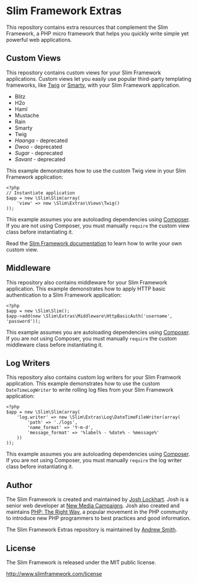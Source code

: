 # Slim Framework Extras

This repository contains extra resources that complement the Slim Framework, a PHP micro framework that helps
you quickly write simple yet powerful web applications.

## Custom Views

This repository contains custom views for your Slim Framework applications. Custom views let you easily
use popular third-party templating frameworks, like [Twig](http://twig.sensiolabs.org/) or
[Smarty](http://www.smarty.net/), with your Slim Framework application.

* Blitz
* H2o
* Haml
* Mustache
* Rain
* Smarty
* Twig
* _Haanga_ - deprecated
* _Dwoo_ - deprecated
* _Sugar_ - deprecated
* _Savant_ - deprecated

This example demonstrates how to use the custom Twig view in your Slim Framework application:

    <?php
    // Instantiate application
    $app = new \Slim\Slim(array(
        'view' => new \Slim\Extras\Views\Twig()
    ));

This example assumes you are autoloading dependencies using [Composer](http://getcomposer.org/). If you are not
using Composer, you must manually `require` the custom view class before instantiating it.

Read the [Slim Framework documentation](http://docs.slimframework.com/pages/view-custom/) to learn how to write
your own custom view.

## Middleware

This repository also contains middleware for your Slim Framework application. This
example demonstrates how to apply HTTP basic authentication to a Slim Framework application:

    <?php
    $app = new \Slim\Slim();
    $app->add(new \Slim\Extras\Middleware\HttpBasicAuth('username', 'password'));

This example assumes you are autoloading dependencies using [Composer](http://getcomposer.org/). If you are not
using Composer, you must manually `require` the custom middleware class before instantiating it.

## Log Writers

This repository also contains custom log writers for your Slim Framwork application. This example
demonstrates how to use the custom `DateTimeLogWriter` to write rolling log files from your Slim Framework application:

    <?php
    $app = new \Slim\Slim(array(
        'log.writer' => new \Slim\Extras\Log\DateTimeFileWriter(array(
            'path' => './logs',
            'name_format' => 'Y-m-d',
            'message_format' => '%label% - %date% - %message%'
        ))
    ));

This example assumes you are autoloading dependencies using [Composer](http://getcomposer.org/). If you are not
using Composer, you must manually `require` the log writer class before instantiating it.

## Author

The Slim Framework is created and maintained by [Josh Lockhart](https://www.joshlockhart.com). Josh is a senior
web developer at [New Media Campaigns](http://www.newmediacampaigns.com/). Josh also created and maintains
[PHP: The Right Way](http://www.phptherightway.com/), a popular movement in the PHP community to introduce new
PHP programmers to best practices and good information.

The Slim Framework Extras repository is maintained by [Andrew Smith](https://github.com/silentworks).

## License

The Slim Framework is released under the MIT public license.

<http://www.slimframework.com/license>
